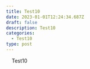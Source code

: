 ```yaml
---
title: Test10
date: 2023-01-01T12:24:34.687Z
draft: false
description: Test10
categories:
  - Test10
type: post
---
```

&nbsp;&nbsp;&nbsp;&nbsp;Test10
